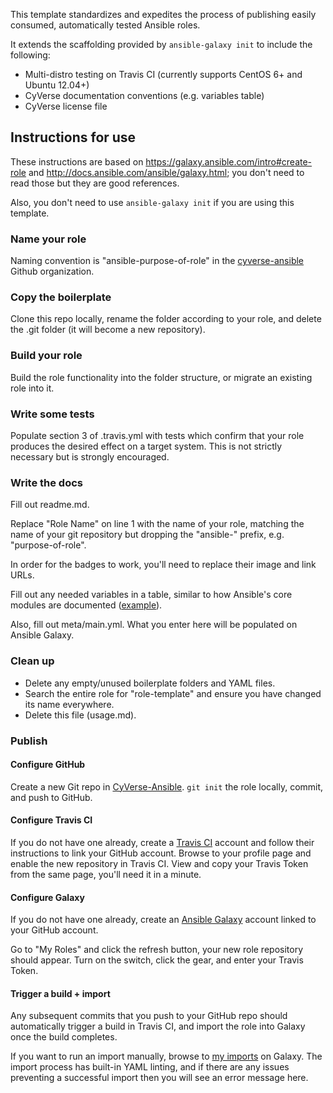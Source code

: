 This template standardizes and expedites the process of publishing easily consumed, automatically tested Ansible roles.

It extends the scaffolding provided by `ansible-galaxy init` to include the following:
- Multi-distro testing on Travis CI (currently supports CentOS 6+ and Ubuntu 12.04+)
- CyVerse documentation conventions (e.g. variables table)
- CyVerse license file

## Instructions for use
These instructions are based on https://galaxy.ansible.com/intro#create-role and http://docs.ansible.com/ansible/galaxy.html; you don't need to read those but they are good references.

Also, you don't need to use `ansible-galaxy init` if you are using this template.

### Name your role
Naming convention is "ansible-purpose-of-role" in the [cyverse-ansible](https://github.com/cyverse-ansible) Github organization.

### Copy the boilerplate
Clone this repo locally, rename the folder according to your role, and delete the .git folder (it will become a new repository).

### Build your role
Build the role functionality into the folder structure, or migrate an existing role into it.

### Write some tests
Populate section 3 of .travis.yml with tests which confirm that your role produces the desired effect on a target system. This is not strictly necessary but is strongly encouraged.

### Write the docs
Fill out readme.md.

Replace "Role Name" on line 1 with the name of your role, matching the name of your git repository but dropping the "ansible-" prefix, e.g. "purpose-of-role".

In order for the badges to work, you'll need to replace their image and link URLs.

Fill out any needed variables in a table, similar to how Ansible's core modules are documented ([example](http://docs.ansible.com/ansible/copy_module.html)).

Also, fill out meta/main.yml. What you enter here will be populated on Ansible Galaxy.

### Clean up
- Delete any empty/unused boilerplate folders and YAML files.
- Search the entire role for "role-template" and ensure you have changed its name everywhere.
- Delete this file (usage.md).

### Publish

#### Configure GitHub
Create a new Git repo in [CyVerse-Ansible](https://github.com/cyverse-ansible). `git init` the role locally, commit, and push to GitHub.

#### Configure Travis CI
If you do not have one already, create a [Travis CI](https://travis-ci.org/) account and follow their instructions to link your GitHub account. Browse to your profile page and enable the new repository in Travis CI. View and copy your Travis Token from the same page, you'll need it in a minute.

#### Configure Galaxy
If you do not have one already, create an [Ansible Galaxy](https://galaxy.ansible.com/) account linked to your GitHub account.

Go to "My Roles" and click the refresh button, your new role repository should appear. Turn on the switch, click the gear, and enter your Travis Token.

#### Trigger a build + import
Any subsequent commits that you push to your GitHub repo should automatically trigger a build in Travis CI, and import the role into Galaxy once the build completes.

If you want to run an import manually, browse to [my imports](https://galaxy.ansible.com/imports) on Galaxy. The import process has built-in YAML linting, and if there are any issues preventing a successful import then you will see an error message here.
